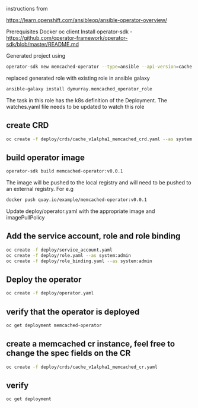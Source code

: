 instructions from

https://learn.openshift.com/ansibleop/ansible-operator-overview/

Prerequisites
Docker
oc client
Install operator-sdk - https://github.com/operator-framework/operator-sdk/blob/master/README.md

Generated project using

```sh
operator-sdk new memcached-operator --type=ansible --api-version=cache.example.com/v1alpha1 --kind=Memcached --skip-git-init
```

replaced generated role with existing role in ansible galaxy

```sh
ansible-galaxy install dymurray.memcached_operator_role 
```

The task in this role has the k8s definition of the Deployment. The watches.yaml file needs to be updated to watch this role


## create CRD
```sh
oc create -f deploy/crds/cache_v1alpha1_memcached_crd.yaml --as system:admin
```

## build operator image
```sh
operator-sdk build memcached-operator:v0.0.1
```

The image will be pushed to the local registry and will need to be pushed to an external registry. For e.g
```sh
docker push quay.io/example/memcached-operator:v0.0.1
```

Update deploy/operator.yaml with the appropriate image and imagePullPolicy

## Add the service account, role and role binding

```sh
oc create -f deploy/service_account.yaml
oc create -f deploy/role.yaml --as system:admin
oc create -f deploy/role_binding.yaml --as system:admin
```

## Deploy the operator 
```sh
oc create -f deploy/operator.yaml
```

## verify that the operator is deployed
```sh
oc get deployment memcached-operator
```

## create a memcached cr instance, feel free to change the spec fields on the CR
```sh
oc create -f deploy/crds/cache_v1alpha1_memcached_cr.yaml 
```

## verify
```sh
oc get deployment 
```
